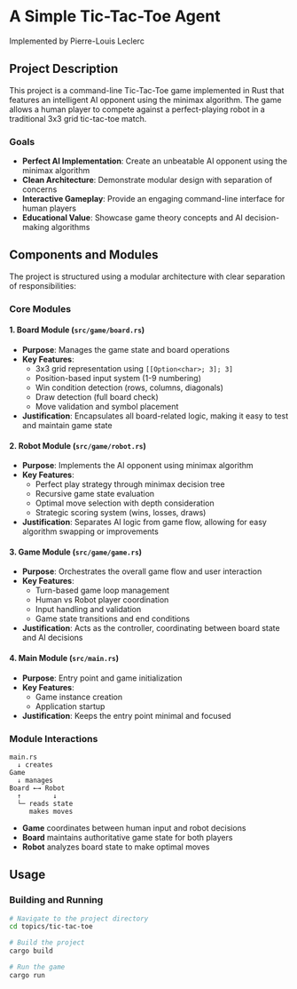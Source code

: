 # A Simple Tic-Tac-Toe Agent
Implemented by Pierre-Louis Leclerc

## Project Description

This project is a command-line Tic-Tac-Toe game implemented in Rust that features an intelligent AI opponent using the minimax algorithm. The game allows a human player to compete against a perfect-playing robot in a traditional 3x3 grid tic-tac-toe match.

### Goals
- **Perfect AI Implementation**: Create an unbeatable AI opponent using the minimax algorithm
- **Clean Architecture**: Demonstrate modular design with separation of concerns
- **Interactive Gameplay**: Provide an engaging command-line interface for human players
- **Educational Value**: Showcase game theory concepts and AI decision-making algorithms

## Components and Modules

The project is structured using a modular architecture with clear separation of responsibilities:

### Core Modules

#### 1. **Board Module** (`src/game/board.rs`)
- **Purpose**: Manages the game state and board operations
- **Key Features**:
  - 3x3 grid representation using `[[Option<char>; 3]; 3]`
  - Position-based input system (1-9 numbering)
  - Win condition detection (rows, columns, diagonals)
  - Draw detection (full board check)
  - Move validation and symbol placement
- **Justification**: Encapsulates all board-related logic, making it easy to test and maintain game state

#### 2. **Robot Module** (`src/game/robot.rs`)
- **Purpose**: Implements the AI opponent using minimax algorithm
- **Key Features**:
  - Perfect play strategy through minimax decision tree
  - Recursive game state evaluation
  - Optimal move selection with depth consideration
  - Strategic scoring system (wins, losses, draws)
- **Justification**: Separates AI logic from game flow, allowing for easy algorithm swapping or improvements

#### 3. **Game Module** (`src/game/game.rs`)
- **Purpose**: Orchestrates the overall game flow and user interaction
- **Key Features**:
  - Turn-based game loop management
  - Human vs Robot player coordination
  - Input handling and validation
  - Game state transitions and end conditions
- **Justification**: Acts as the controller, coordinating between board state and AI decisions

#### 4. **Main Module** (`src/main.rs`)
- **Purpose**: Entry point and game initialization
- **Key Features**:
  - Game instance creation
  - Application startup
- **Justification**: Keeps the entry point minimal and focused

### Module Interactions

```
main.rs
  ↓ creates
Game
  ↓ manages
Board ←→ Robot
  ↑        ↓
  └─ reads state
     makes moves
```

- **Game** coordinates between human input and robot decisions
- **Board** maintains authoritative game state for both players
- **Robot** analyzes board state to make optimal moves

## Usage

### Building and Running

```bash
# Navigate to the project directory
cd topics/tic-tac-toe

# Build the project
cargo build

# Run the game
cargo run
```